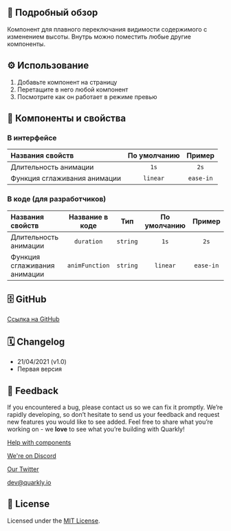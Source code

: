 ## 📖 Подробный обзор

Компонент для плавного переключания видимости содержимого с изменением высоты.
Внутрь можно поместить любые другие компоненты.

## ⚙️ Использование

1.  Добавьте компонент на страницу
2.  Перетащите в него любой компонент
3.  Посмотрите как он работает в режиме превью

## 🧩 Компоненты и свойства

### В интерфейсе

| Названия свойств             | По умолчанию |  Пример   |
| :--------------------------- | :----------: | :-------: |
| Длительность анимации        |     `1s`     |   `2s`    |
| Функция сглаживания анимации |   `linear`   | `ease-in` |

### В коде (для разработчиков)

| Названия свойств             | Название в коде |   Тип    | По умолчанию |  Пример   |
| :--------------------------- | :-------------: | :------: | :----------: | :-------: |
| Длительность анимации        |   `duration`    | `string` |     `1s`     |   `2s`    |
| Функция сглаживания анимации | `animFunction`  | `string` |   `linear`   | `ease-in` |

## 🗄 GitHub

[Ссылка на GitHub](https://github.com/quarkly/community-kit/tree/master/src/Collapse)

## 🗓 Changelog

-   21/04/2021 (v1.0)
-   Первая версия

## 📮 Feedback

If you encountered a bug, please contact us so we can fix it promptly. We’re rapidly developing, so don’t hesitate to send us your feedback and request new features you would like to see added. Feel free to share what you’re working on - we **love** to see what you’re building with Quarkly!

[Help with components](https://community.quarkly.io/c/requests/11)

[We're on Discord](https://discord.gg/f9KhSMGX)

[Our Twitter](https://twitter.com/quarklyapp)

[dev@quarkly.io](mailto:dev@quarkly.io)

## 📝 License

Licensed under the [MIT License](https://raw.githubusercontent.com/quarkly/community-kit/master/LICENSE).
